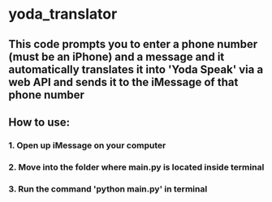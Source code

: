 # yoda_translator

## This code prompts you to enter a phone number (must be an iPhone) and a message and it automatically translates it into 'Yoda Speak' via a web API and sends it to the iMessage of that phone number

## How to use:
### 1. Open up iMessage on your computer
### 2. Move into the folder where main.py is located inside terminal
### 3. Run the command 'python main.py' in terminal


